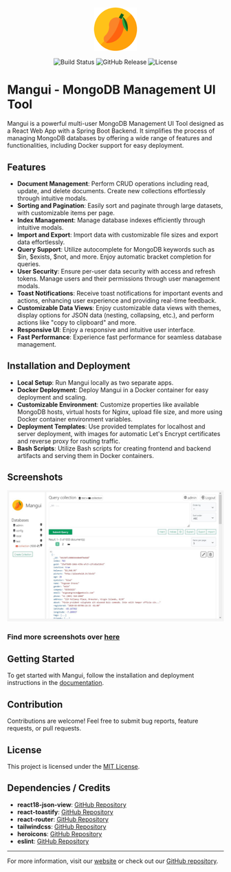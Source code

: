 <p align="center">
  <img width="20%" src="screenshots/ManguiLogo.svg">
</p>

<div align="center">
  
  <img alt="Build Status" src="https://img.shields.io/github/actions/workflow/status/Prime1Code/mangui/buildDeployStartAll.yml"/>
  <img alt="GitHub Release" src="https://img.shields.io/github/v/release/Prime1Code/mangui">
  <img alt="License" src="https://img.shields.io/github/license/Prime1Code/mangui?color=%23ff8800"/>
  
</div>

# Mangui - MongoDB Management UI Tool

Mangui is a powerful multi-user MongoDB Management UI Tool designed as a React Web App with a Spring Boot Backend. It
simplifies the process of managing MongoDB databases by offering a wide range of features and functionalities, including
Docker support for easy deployment.

## Features

- **Document Management**:  Perform CRUD operations including read, update, and delete documents. Create new collections
  effortlessly through intuitive modals.
- **Sorting and Pagination**: Easily sort and paginate through large datasets, with customizable items per page.
- **Index Management**: Manage database indexes efficiently through intuitive modals.
- **Import and Export**: Import data with customizable file sizes and export data effortlessly.
- **Query Support**: Utilize autocomplete for MongoDB keywords such as $in, $exists, $not, and more. Enjoy automatic
  bracket completion for queries.
- **User Security**: Ensure per-user data security with access and refresh tokens. Manage users and their permissions
  through user management modals.
- **Toast Notifications**: Receive toast notifications for important events and actions, enhancing user experience and
  providing real-time feedback.
- **Customizable Data Views**: Enjoy customizable data views with themes, display options for JSON data (nesting,
  collapsing, etc.), and perform actions like "copy to clipboard" and more.
- **Responsive UI**: Enjoy a responsive and intuitive user interface.
- **Fast Performance**: Experience fast performance for seamless database management.

## Installation and Deployment

- **Local Setup**: Run Mangui locally as two separate apps.
- **Docker Deployment**: Deploy Mangui in a Docker container for easy deployment and scaling.
- **Customizable Environment**: Customize properties like available MongoDB hosts, virtual hosts for Nginx, upload file
  size, and more using Docker container environment variables.
- **Deployment Templates**: Use provided templates for localhost and server deployment, with images for automatic Let's
  Encrypt certificates and reverse proxy for routing traffic.
- **Bash Scripts**: Utilize Bash scripts for creating frontend and backend artifacts and serving them in Docker
  containers.

## Screenshots

![Overview](screenshots/app_collection.JPG)

### Find more screenshots over [here](screenshots/README.md)

## Getting Started

To get started with Mangui, follow the installation and deployment instructions in
the [documentation](documentation/README.md).

## Contribution

Contributions are welcome! Feel free to submit bug reports, feature requests, or pull requests.

## License

This project is licensed under the [MIT License](LICENSE).

## Dependencies / Credits

- **react18-json-view**: [GitHub Repository](https://github.com/YYsuni/react18-json-view/)
- **react-toastify**: [GitHub Repository](https://github.com/fkhadra/react-toastify)
- **react-router**: [GitHub Repository](https://github.com/remix-run/react-router)
- **tailwindcss**: [GitHub Repository](https://github.com/tailwindlabs/tailwindcss)
- **heroicons**: [GitHub Repository](https://github.com/tailwindlabs/heroicons)
- **eslint**: [GitHub Repository](https://github.com/eslint/eslint)

---

For more information, visit our [website](https://github.com/Prime1Code/mangui) or check out
our [GitHub repository](https://github.com/Prime1Code/mangui).
